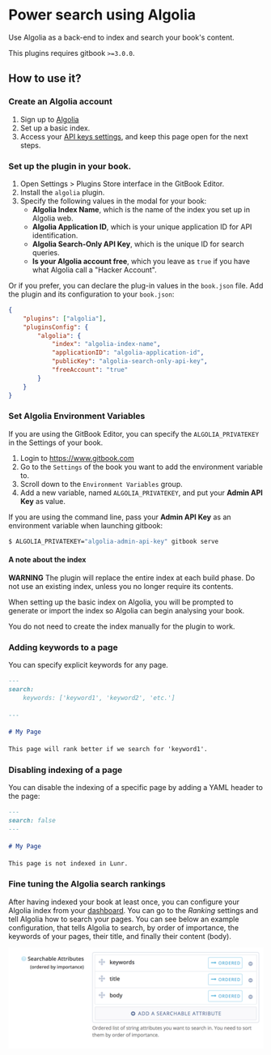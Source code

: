 # Power search using Algolia

Use Algolia as a back-end to index and search your book's content.

This plugins requires gitbook `>=3.0.0`.

## How to use it?

### Create an Algolia account

1. Sign up to [Algolia](https://www.algolia.com)
2. Set up a basic index.
3. Access your [API keys settings](https://www.algolia.com/api-keys), and keep this page open for the next steps.

### Set up the plugin in your book.

1. Open Settings > Plugins Store interface in the GitBook Editor.
2. Install the `algolia` plugin.
3. Specify the following values in the modal for your book:
    * **Algolia Index Name**, which is the name of the index you set up in Algolia web.
    * **Algolia Application ID**, which is your unique application ID for API identification.
    * **Algolia Search-Only API Key**, which is the unique ID for search queries.
    * **Is your Algolia account free**, which you leave as `true` if you have what Algolia call a "Hacker Account".

Or if you prefer, you can declare the plug-in values in the `book.json` file. Add the plugin and its configuration to your `book.json`:

```JSON
{
    "plugins": ["algolia"],
    "pluginsConfig": {
        "algolia": {
            "index": "algolia-index-name",
            "applicationID": "algolia-application-id",
            "publicKey": "algolia-search-only-api-key",
            "freeAccount": "true"
        }
    }
}
```

### Set Algolia Environment Variables

If you are using the GitBook Editor, you can specify the `ALGOLIA_PRIVATEKEY` in the Settings of your book.

1. Login to https://www.gitbook.com
2. Go to the `Settings` of the book you want to add the environment variable to.
4. Scroll down to the `Environment Variables` group.
5. Add a new variable, named `ALGOLIA_PRIVATEKEY`, and put your **Admin API Key** as value.

If you are using the command line, pass your **Admin API Key** as an environment variable when launching gitbook:

```Bash
$ ALGOLIA_PRIVATEKEY="algolia-admin-api-key" gitbook serve
```

#### A note about the index

**WARNING** The plugin will replace the entire index at each build phase. Do not use an existing index, unless you no longer require its contents.

When setting up the basic index on Algolia, you will be prompted to generate or import the index so Algolia can begin analysing your book.

You do not need to create the index manually for the plugin to work.


### Adding keywords to a page

You can specify explicit keywords for any page.

```md
---
search:
    keywords: ['keyword1', 'keyword2', 'etc.']

---

# My Page

This page will rank better if we search for 'keyword1'.
```

### Disabling indexing of a page

You can disable the indexing of a specific page by adding a YAML header to the page:

```md
---
search: false
---

# My Page

This page is not indexed in Lunr.
```

### Fine tuning the Algolia search rankings

After having indexed your book at least once, you can configure your Algolia index from your [dashboard](https://www.algolia.com/explorer). You can go to the _Ranking_ settings and tell Algolia how to search your pages. You can see below an example configuration, that tells Algolia to search, by order of importance, the keywords of your pages, their title, and finally their content (body).

![Example ranking configuration](./algolia-ranking.png)
